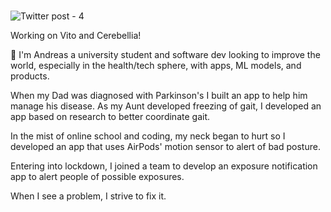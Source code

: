 # 

![Twitter post - 4](https://user-images.githubusercontent.com/67549402/169482033-d562b02a-b7f0-40ab-99d3-a51863cf9160.png)



Working on Vito and Cerebellia!

👋 I'm Andreas a university student and software dev looking to improve the world, especially in the health/tech sphere, with apps, ML models, and products.

When my Dad was diagnosed with Parkinson's I built an app to help him manage his disease. As my Aunt developed freezing of gait, I developed an app based on research to better coordinate gait.

In the mist of online school and coding, my neck began to hurt so I developed an app that uses AirPods' motion sensor to alert of bad posture.

Entering into lockdown, I joined a team to develop an exposure notification app to alert people of possible exposures.

When I see a problem, I strive to fix it.



